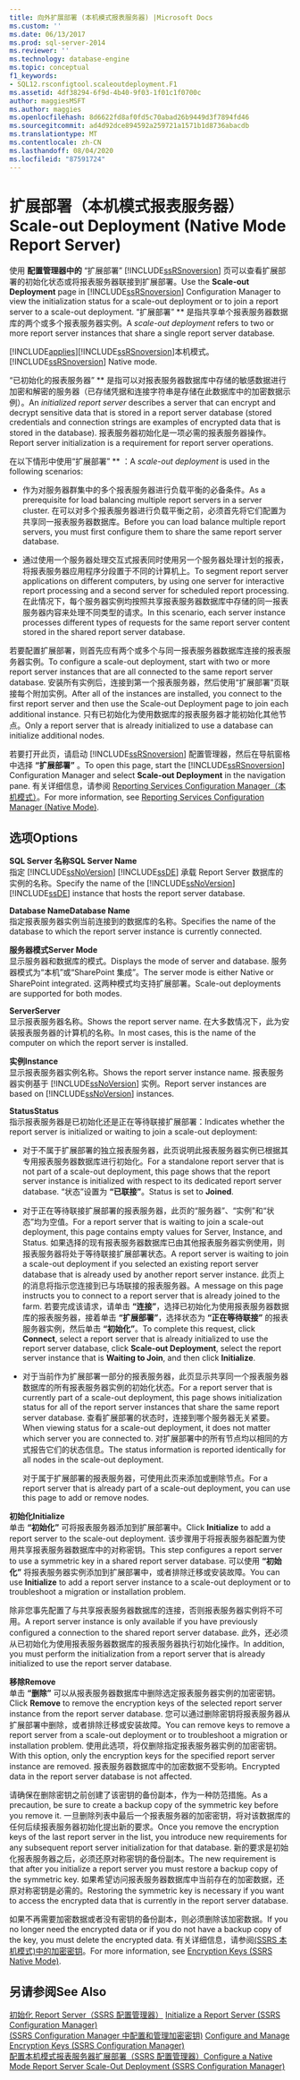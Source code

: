 ```yaml
---
title: 向外扩展部署 (本机模式报表服务器) |Microsoft Docs
ms.custom: ''
ms.date: 06/13/2017
ms.prod: sql-server-2014
ms.reviewer: ''
ms.technology: database-engine
ms.topic: conceptual
f1_keywords:
- SQL12.rsconfigtool.scaleoutdeployment.F1
ms.assetid: 4df38294-6f9d-4b40-9f03-1f01c1f0700c
author: maggiesMSFT
ms.author: maggies
ms.openlocfilehash: 8d6622fd8af0fd5c70abad26b9449d3f7894fd46
ms.sourcegitcommit: ad4d92dce894592a259721a1571b1d8736abacdb
ms.translationtype: MT
ms.contentlocale: zh-CN
ms.lasthandoff: 08/04/2020
ms.locfileid: "87591724"
---
```

# <a name="scale-out-deployment-native-mode-report-server"></a><span data-ttu-id="d055f-102">扩展部署（本机模式报表服务器）</span><span class="sxs-lookup"><span data-stu-id="d055f-102">Scale-out Deployment (Native Mode Report Server)</span></span>
  <span data-ttu-id="d055f-103">使用 **配置管理器中的** “扩展部署” [!INCLUDE[ssRSnoversion](../../includes/ssrsnoversion-md.md)] 页可以查看扩展部署的初始化状态或将报表服务器联接到扩展部署。</span><span class="sxs-lookup"><span data-stu-id="d055f-103">Use the **Scale-out Deployment** page in [!INCLUDE[ssRSnoversion](../../includes/ssrsnoversion-md.md)] Configuration Manager to view the initialization status for a scale-out deployment or to join a report server to a scale-out deployment.</span></span> <span data-ttu-id="d055f-104">“扩展部署” \*\* 是指共享单个报表服务器数据库的两个或多个报表服务器实例。</span><span class="sxs-lookup"><span data-stu-id="d055f-104">A *scale-out deployment* refers to two or more report server instances that share a single report server database.</span></span>  
  
 [!INCLUDE[applies](../../includes/applies-md.md)]<span data-ttu-id="d055f-105">[!INCLUDE[ssRSnoversion](../../includes/ssrsnoversion-md.md)]本机模式。</span><span class="sxs-lookup"><span data-stu-id="d055f-105">[!INCLUDE[ssRSnoversion](../../includes/ssrsnoversion-md.md)] Native mode.</span></span>  
  
 <span data-ttu-id="d055f-106">“已初始化的报表服务器” \*\* 是指可以对报表服务器数据库中存储的敏感数据进行加密和解密的服务器（已存储凭据和连接字符串是存储在此数据库中的加密数据示例）。</span><span class="sxs-lookup"><span data-stu-id="d055f-106">An *initialized report server* describes a server that can encrypt and decrypt sensitive data that is stored in a report server database (stored credentials and connection strings are examples of encrypted data that is stored in the database).</span></span> <span data-ttu-id="d055f-107">报表服务器初始化是一项必需的报表服务器操作。</span><span class="sxs-lookup"><span data-stu-id="d055f-107">Report server initialization is a requirement for report server operations.</span></span>  
  
 <span data-ttu-id="d055f-108">在以下情形中使用“扩展部署” \*\* ：</span><span class="sxs-lookup"><span data-stu-id="d055f-108">A *scale-out deployment* is used in the following scenarios:</span></span>  
  
-   <span data-ttu-id="d055f-109">作为对服务器群集中的多个报表服务器进行负载平衡的必备条件。</span><span class="sxs-lookup"><span data-stu-id="d055f-109">As a prerequisite for load balancing multiple report servers in a server cluster.</span></span> <span data-ttu-id="d055f-110">在可以对多个报表服务器进行负载平衡之前，必须首先将它们配置为共享同一报表服务器数据库。</span><span class="sxs-lookup"><span data-stu-id="d055f-110">Before you can load balance multiple report servers, you must first configure them to share the same report server database.</span></span>  
  
-   <span data-ttu-id="d055f-111">通过使用一个服务器处理交互式报表同时使用另一个服务器处理计划的报表，将报表服务器应用程序分段置于不同的计算机上。</span><span class="sxs-lookup"><span data-stu-id="d055f-111">To segment report server applications on different computers, by using one server for interactive report processing and a second server for scheduled report processing.</span></span> <span data-ttu-id="d055f-112">在此情况下，每个服务器实例均按照共享报表服务器数据库中存储的同一报表服务器内容来处理不同类型的请求。</span><span class="sxs-lookup"><span data-stu-id="d055f-112">In this scenario, each server instance processes different types of requests for the same report server content stored in the shared report server database.</span></span>  
  
 <span data-ttu-id="d055f-113">若要配置扩展部署，则首先应有两个或多个与同一报表服务器数据库连接的报表服务器实例。</span><span class="sxs-lookup"><span data-stu-id="d055f-113">To configure a scale-out deployment, start with two or more report server instances that are all connected to the same report server database.</span></span> <span data-ttu-id="d055f-114">安装所有实例后，连接到第一个报表服务器，然后使用“扩展部署”页联接每个附加实例。</span><span class="sxs-lookup"><span data-stu-id="d055f-114">After all of the instances are installed, you connect to the first report server and then use the Scale-out Deployment page to join each additional instance.</span></span> <span data-ttu-id="d055f-115">只有已初始化为使用数据库的报表服务器才能初始化其他节点。</span><span class="sxs-lookup"><span data-stu-id="d055f-115">Only a report server that is already initialized to use a database can initialize additional nodes.</span></span>  
  
 <span data-ttu-id="d055f-116">若要打开此页，请启动 [!INCLUDE[ssRSnoversion](../../includes/ssrsnoversion-md.md)] 配置管理器，然后在导航窗格中选择 **“扩展部署”** 。</span><span class="sxs-lookup"><span data-stu-id="d055f-116">To open this page, start the [!INCLUDE[ssRSnoversion](../../includes/ssrsnoversion-md.md)] Configuration Manager and select **Scale-out Deployment** in the navigation pane.</span></span> <span data-ttu-id="d055f-117">有关详细信息，请参阅 [Reporting Services Configuration Manager（本机模式）](../../../2014/sql-server/install/reporting-services-configuration-manager-native-mode.md)。</span><span class="sxs-lookup"><span data-stu-id="d055f-117">For more information, see [Reporting Services Configuration Manager &#40;Native Mode&#41;](../../../2014/sql-server/install/reporting-services-configuration-manager-native-mode.md).</span></span>  
  
## <a name="options"></a><span data-ttu-id="d055f-118">选项</span><span class="sxs-lookup"><span data-stu-id="d055f-118">Options</span></span>  
 <span data-ttu-id="d055f-119">**SQL Server 名称**</span><span class="sxs-lookup"><span data-stu-id="d055f-119">**SQL Server Name**</span></span>  
 <span data-ttu-id="d055f-120">指定 [!INCLUDE[ssNoVersion](../../includes/ssnoversion-md.md)] [!INCLUDE[ssDE](../../includes/ssde-md.md)] 承载 Report Server 数据库的实例的名称。</span><span class="sxs-lookup"><span data-stu-id="d055f-120">Specify the name of the [!INCLUDE[ssNoVersion](../../includes/ssnoversion-md.md)] [!INCLUDE[ssDE](../../includes/ssde-md.md)] instance that hosts the report server database.</span></span>  
  
 <span data-ttu-id="d055f-121">**Database Name**</span><span class="sxs-lookup"><span data-stu-id="d055f-121">**Database Name**</span></span>  
 <span data-ttu-id="d055f-122">指定报表服务器实例当前连接到的数据库的名称。</span><span class="sxs-lookup"><span data-stu-id="d055f-122">Specifies the name of the database to which the report server instance is currently connected.</span></span>  
  
 <span data-ttu-id="d055f-123">**服务器模式**</span><span class="sxs-lookup"><span data-stu-id="d055f-123">**Server Mode**</span></span>  
 <span data-ttu-id="d055f-124">显示服务器和数据库的模式。</span><span class="sxs-lookup"><span data-stu-id="d055f-124">Displays the mode of server and database.</span></span> <span data-ttu-id="d055f-125">服务器模式为“本机”或“SharePoint 集成”。</span><span class="sxs-lookup"><span data-stu-id="d055f-125">The server mode is either Native or SharePoint integrated.</span></span> <span data-ttu-id="d055f-126">这两种模式均支持扩展部署。</span><span class="sxs-lookup"><span data-stu-id="d055f-126">Scale-out deployments are supported for both modes.</span></span>  
  
 <span data-ttu-id="d055f-127">**Server**</span><span class="sxs-lookup"><span data-stu-id="d055f-127">**Server**</span></span>  
 <span data-ttu-id="d055f-128">显示报表服务器名称。</span><span class="sxs-lookup"><span data-stu-id="d055f-128">Shows the report server name.</span></span> <span data-ttu-id="d055f-129">在大多数情况下，此为安装报表服务器的计算机的名称。</span><span class="sxs-lookup"><span data-stu-id="d055f-129">In most cases, this is the name of the computer on which the report server is installed.</span></span>  
  
 <span data-ttu-id="d055f-130">**实例**</span><span class="sxs-lookup"><span data-stu-id="d055f-130">**Instance**</span></span>  
 <span data-ttu-id="d055f-131">显示报表服务器实例名称。</span><span class="sxs-lookup"><span data-stu-id="d055f-131">Shows the report server instance name.</span></span> <span data-ttu-id="d055f-132">报表服务器实例基于 [!INCLUDE[ssNoVersion](../../includes/ssnoversion-md.md)] 实例。</span><span class="sxs-lookup"><span data-stu-id="d055f-132">Report server instances are based on [!INCLUDE[ssNoVersion](../../includes/ssnoversion-md.md)] instances.</span></span>  
  
 <span data-ttu-id="d055f-133">**Status**</span><span class="sxs-lookup"><span data-stu-id="d055f-133">**Status**</span></span>  
 <span data-ttu-id="d055f-134">指示报表服务器是已初始化还是正在等待联接扩展部署：</span><span class="sxs-lookup"><span data-stu-id="d055f-134">Indicates whether the report server is initialized or waiting to join a scale-out deployment:</span></span>  
  
-   <span data-ttu-id="d055f-135">对于不属于扩展部署的独立报表服务器，此页说明此报表服务器实例已根据其专用报表服务器数据库进行初始化。</span><span class="sxs-lookup"><span data-stu-id="d055f-135">For a standalone report server that is not part of a scale-out deployment, this page shows that the report server instance is initialized with respect to its dedicated report server database.</span></span> <span data-ttu-id="d055f-136">“状态”设置为 **“已联接”**。</span><span class="sxs-lookup"><span data-stu-id="d055f-136">Status is set to **Joined**.</span></span>  
  
-   <span data-ttu-id="d055f-137">对于正在等待联接扩展部署的报表服务器，此页的“服务器”、“实例”和“状态”均为空值。</span><span class="sxs-lookup"><span data-stu-id="d055f-137">For a report server that is waiting to join a scale-out deployment, this page contains empty values for Server, Instance, and Status.</span></span> <span data-ttu-id="d055f-138">如果选择的现有报表服务器数据库已由其他报表服务器实例使用，则报表服务器将处于等待联接扩展部署状态。</span><span class="sxs-lookup"><span data-stu-id="d055f-138">A report server is waiting to join a scale-out deployment if you selected an existing report server database that is already used by another report server instance.</span></span> <span data-ttu-id="d055f-139">此页上的消息将指示您连接到已与场联接的报表服务器。</span><span class="sxs-lookup"><span data-stu-id="d055f-139">A message on this page instructs you to connect to a report server that is already joined to the farm.</span></span> <span data-ttu-id="d055f-140">若要完成该请求，请单击 **“连接”**，选择已初始化为使用报表服务器数据库的报表服务器，接着单击 **“扩展部署”**，选择状态为 **“正在等待联接”** 的报表服务器实例，然后单击 **“初始化”**。</span><span class="sxs-lookup"><span data-stu-id="d055f-140">To complete this request, click **Connect**, select a report server that is already initialized to use the report server database, click **Scale-out Deployment**, select the report server instance that is **Waiting to Join**, and then click **Initialize**.</span></span>  
  
-   <span data-ttu-id="d055f-141">对于当前作为扩展部署一部分的报表服务器，此页显示共享同一个报表服务器数据库的所有报表服务器实例的初始化状态。</span><span class="sxs-lookup"><span data-stu-id="d055f-141">For a report server that is currently part of a scale-out deployment, this page shows initialization status for all of the report server instances that share the same report server database.</span></span> <span data-ttu-id="d055f-142">查看扩展部署的状态时，连接到哪个服务器无关紧要。</span><span class="sxs-lookup"><span data-stu-id="d055f-142">When viewing status for a scale-out deployment, it does not matter which server you are connected to.</span></span> <span data-ttu-id="d055f-143">对扩展部署中的所有节点均以相同的方式报告它们的状态信息。</span><span class="sxs-lookup"><span data-stu-id="d055f-143">The status information is reported identically for all nodes in the scale-out deployment.</span></span>  
  
     <span data-ttu-id="d055f-144">对于属于扩展部署的报表服务器，可使用此页来添加或删除节点。</span><span class="sxs-lookup"><span data-stu-id="d055f-144">For a report server that is already part of a scale-out deployment, you can use this page to add or remove nodes.</span></span>  
  
 <span data-ttu-id="d055f-145">**初始化**</span><span class="sxs-lookup"><span data-stu-id="d055f-145">**Initialize**</span></span>  
 <span data-ttu-id="d055f-146">单击 **“初始化”** 可将报表服务器添加到扩展部署中。</span><span class="sxs-lookup"><span data-stu-id="d055f-146">Click **Initialize** to add a report server to the scale-out deployment.</span></span> <span data-ttu-id="d055f-147">该步骤用于将报表服务器配置为使用共享报表服务器数据库中的对称密钥。</span><span class="sxs-lookup"><span data-stu-id="d055f-147">This step configures a report server to use a symmetric key in a shared report server database.</span></span> <span data-ttu-id="d055f-148">可以使用 **“初始化”** 将报表服务器实例添加到扩展部署中，或者排除迁移或安装故障。</span><span class="sxs-lookup"><span data-stu-id="d055f-148">You can use **Initialize** to add a report server instance to a scale-out deployment or to troubleshoot a migration or installation problem.</span></span>  
  
 <span data-ttu-id="d055f-149">除非您事先配置了与共享报表服务器数据库的连接，否则报表服务器实例将不可用。</span><span class="sxs-lookup"><span data-stu-id="d055f-149">A report server instance is only available if you have previously configured a connection to the shared report server database.</span></span> <span data-ttu-id="d055f-150">此外，还必须从已初始化为使用报表服务器数据库的报表服务器执行初始化操作。</span><span class="sxs-lookup"><span data-stu-id="d055f-150">In addition, you must perform the initialization from a report server that is already initialized to use the report server database.</span></span>  
  
 <span data-ttu-id="d055f-151">**移除**</span><span class="sxs-lookup"><span data-stu-id="d055f-151">**Remove**</span></span>  
 <span data-ttu-id="d055f-152">单击 **“删除”** 可以从报表服务器数据库中删除选定报表服务器实例的加密密钥。</span><span class="sxs-lookup"><span data-stu-id="d055f-152">Click **Remove** to remove the encryption keys of the selected report server instance from the report server database.</span></span> <span data-ttu-id="d055f-153">您可以通过删除密钥将报表服务器从扩展部署中删除，或者排除迁移或安装故障。</span><span class="sxs-lookup"><span data-stu-id="d055f-153">You can remove keys to remove a report server from a scale-out deployment or to troubleshoot a migration or installation problem.</span></span> <span data-ttu-id="d055f-154">使用此选项，将仅删除指定报表服务器实例的加密密钥。</span><span class="sxs-lookup"><span data-stu-id="d055f-154">With this option, only the encryption keys for the specified report server instance are removed.</span></span> <span data-ttu-id="d055f-155">报表服务器数据库中的加密数据不受影响。</span><span class="sxs-lookup"><span data-stu-id="d055f-155">Encrypted data in the report server database is not affected.</span></span>  
  
 <span data-ttu-id="d055f-156">请确保在删除密钥之前创建了该密钥的备份副本，作为一种防范措施。</span><span class="sxs-lookup"><span data-stu-id="d055f-156">As a precaution, be sure to create a backup copy of the symmetric key before you remove it.</span></span> <span data-ttu-id="d055f-157">一旦删除列表中最后一个报表服务器的加密密钥，将对该数据库的任何后续报表服务器初始化提出新的要求。</span><span class="sxs-lookup"><span data-stu-id="d055f-157">Once you remove the encryption keys of the last report server in the list, you introduce new requirements for any subsequent report server initialization for that database.</span></span> <span data-ttu-id="d055f-158">新的要求是初始化报表服务器之后，必须还原对称密钥的备份副本。</span><span class="sxs-lookup"><span data-stu-id="d055f-158">The new requirement is that after you initialize a report server you must restore a backup copy of the symmetric key.</span></span> <span data-ttu-id="d055f-159">如果希望访问报表服务器数据库中当前存在的加密数据，还原对称密钥是必需的。</span><span class="sxs-lookup"><span data-stu-id="d055f-159">Restoring the symmetric key is necessary if you want to access the encrypted data that is currently in the report server database.</span></span>  
  
 <span data-ttu-id="d055f-160">如果不再需要加密数据或者没有密钥的备份副本，则必须删除该加密数据。</span><span class="sxs-lookup"><span data-stu-id="d055f-160">If you no longer need the encrypted data or if you do not have a backup copy of the key, you must delete the encrypted data.</span></span> <span data-ttu-id="d055f-161">有关详细信息，请参阅[&#40;SSRS 本机模式&#41;中的加密密钥](../../../2014/sql-server/install/encryption-keys-ssrs-native-mode.md)。</span><span class="sxs-lookup"><span data-stu-id="d055f-161">For more information, see [Encryption Keys &#40;SSRS Native Mode&#41;](../../../2014/sql-server/install/encryption-keys-ssrs-native-mode.md).</span></span>  
  
## <a name="see-also"></a><span data-ttu-id="d055f-162">另请参阅</span><span class="sxs-lookup"><span data-stu-id="d055f-162">See Also</span></span>  
 <span data-ttu-id="d055f-163">[初始化 Report Server（SSRS 配置管理器）](../../reporting-services/install-windows/ssrs-encryption-keys-initialize-a-report-server.md) </span><span class="sxs-lookup"><span data-stu-id="d055f-163">[Initialize a Report Server &#40;SSRS Configuration Manager&#41;](../../reporting-services/install-windows/ssrs-encryption-keys-initialize-a-report-server.md) </span></span>  
 <span data-ttu-id="d055f-164">[&#40;SSRS Configuration Manager 中配置和管理加密密钥&#41;](../../reporting-services/install-windows/ssrs-encryption-keys-manage-encryption-keys.md) </span><span class="sxs-lookup"><span data-stu-id="d055f-164">[Configure and Manage Encryption Keys &#40;SSRS Configuration Manager&#41;](../../reporting-services/install-windows/ssrs-encryption-keys-manage-encryption-keys.md) </span></span>  
 [<span data-ttu-id="d055f-165">配置本机模式报表服务器扩展部署（SSRS 配置管理器）</span><span class="sxs-lookup"><span data-stu-id="d055f-165">Configure a Native Mode Report Server Scale-Out Deployment &#40;SSRS Configuration Manager&#41;</span></span>](../../reporting-services/install-windows/configure-a-native-mode-report-server-scale-out-deployment.md)  
  
  
